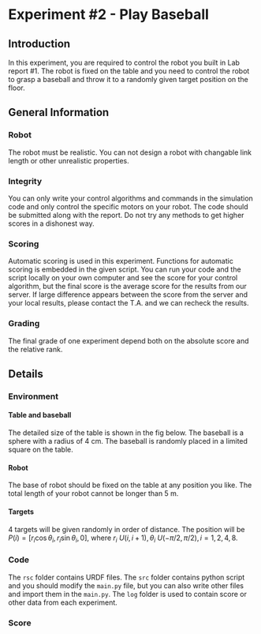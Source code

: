 # Experiment #2 - Play Baseball

## Introduction

In this experiment, you are required to control the robot you built in Lab report #1. The robot is fixed on the table and you need to control the robot to grasp a baseball and throw it to a randomly given target position on the floor.

## General Information

### Robot

The robot must be realistic. You can not design a robot with changable link length or other unrealistic properties.

### Integrity

You can only write your control algorithms and commands in the simulation code and only control the specific motors on your robot. The code should be submitted along with the report. Do not try any methods to get higher scores in a dishonest way.

### Scoring

Automatic scoring is used in this experiment. Functions for automatic scoring is embedded in the given script. You can run your code and the script locally on your own computer and see the score for your control algorithm, but the final score is the average score for the results from our server. 
If large difference appears between the score from the server and your local results, please contact the T.A. and we can recheck the results.

### Grading

The final grade of one experiment depend both on the absolute score and the relative rank.

## Details

### Environment

#### Table and baseball

The detailed size of the table is shown in the fig below. The baseball is a sphere with a radius of 4 cm. The baseball is randomly placed in a limited square on the table. 

#### Robot

The base of robot should be fixed on the table at any position you like. The total length of your robot cannot be longer than 5 m.

#### Targets

4 targets will be given randomly in order of distance. The position will be $P(i) = [r_i \cos\theta_i, r_i \sin\theta_i, 0]$, where $r_i ~U(i, i+1), \theta_i ~U(-\pi/2, \pi/2), i=1,2,4,8$.

### Code

The `rsc` folder contains URDF files. The `src` folder contains python script and you should modify the `main.py` file, but you can also write other files and import them in the `main.py`. The `log` folder is used to contain score or other data from each experiment.

### Score

